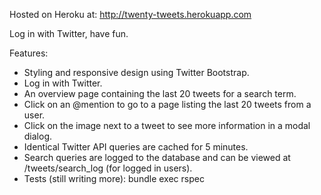 Hosted on Heroku at:
http://twenty-tweets.herokuapp.com

Log in with Twitter, have fun.

Features:
* Styling and responsive design using Twitter Bootstrap.
* Log in with Twitter.
* An overview page containing the last 20 tweets for a search term.
* Click on an @mention to go to a page listing the last 20 tweets from a user.
* Click on the image next to a tweet to see more information in a modal dialog.
* Identical Twitter API queries are cached for 5 minutes.
* Search queries are logged to the database and can be viewed at /tweets/search_log (for logged in users).
* Tests (still writing more): bundle exec rspec
